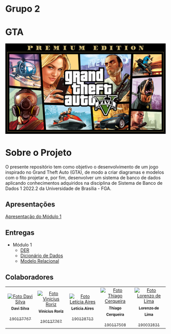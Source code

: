 # Grupo 2 

# GTA

<center>

   ![Logo do GTA](assets/GTAreadme.jpg)
   
 </center>


# Sobre o Projeto

O presente repositório tem como objetivo o desenvolvimento de um jogo inspirado no Grand Theft Auto (GTA), de modo a criar diagramas e modelos com o fito projetar e, por fim, desenvolver um sistema de banco de dados aplicando conhecimentos adquiridos na disciplina de Sistema de Banco de Dados 1 2022.2 da Universidade de Brasília - FGA.


## Apresentações

[Apresentação do Módulo 1](https://www.youtube.com/watch?v=M9dlhzvS_Gk)

## Entregas

- Módulo 1
  - [DER](DE-R_2.0.png)
  - [Dicionário de Dados](Dicionario.md)
  - [Modelo Relacional](https://github.com/SBD1/2022.2_grupo2_GTA/blob/26dac8488b243c1c9de42e926fb31e58b946fa1e/Modelo%20relacional.png)

## Colaboradores

<table>
  <tr>
    <td align="center">
      <a href="#">
        <img src="https://avatars.githubusercontent.com/u/69313657?v=4" width="100px;" alt="Foto Davi Silva"/><br>
        <sub>
          <b>Davi Silva</b>
          </p>190127767
        </sub>
      </a>
    </td>
    <td align="center">
      <a href="#">
        <img src="https://avatars.githubusercontent.com/u/78430207?v=4" width="100px;" alt="Foto Vinicius Roriz"/><br>
        <sub>
          <b>Vinicius Roriz</b>
          </p>190127767
        </sub>
      </a>
    </td>
    <td align="center">
      <a href="#">
        <img src="https://avatars.githubusercontent.com/u/72623771?v=4" width="100px;" alt="Foto Letícia Aires"/><br>
        <sub>
          <b>Letícia Aires</b>
          </p>190128712
        </sub>
      </a>
    </td>
    <td align="center">
      <a href="#">
        <img src="https://avatars.githubusercontent.com/u/65683663?v=4" width="100px;" alt="Foto Thiago Cerqueira"/><br>
        <sub>
          <b>Thiago Cerqueira</b>
          </p>190117508
        </sub>
      </a>
      <td align="center">
      <a href="#">
        <img src= "https://avatars.githubusercontent.com/u/54644579?v=4"  width="100px;" alt="Foto Lorenzo de Lima"/><br>
        <sub>
          <b>Lorenzo de Lima</b>
          </p>190032821
        </sub>
      </a>
